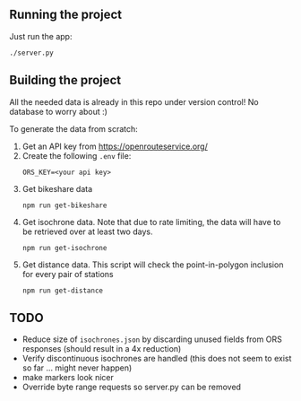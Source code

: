 ## Running the project

Just run the app:
```
./server.py
```

## Building the project

All the needed data is already in this repo under version control! No database to worry about :)

To generate the data from scratch:
1. Get an API key from https://openrouteservice.org/
2. Create the following `.env` file:
    ```
    ORS_KEY=<your api key>
    ```
3. Get bikeshare data
    ```
    npm run get-bikeshare
    ```
4. Get isochrone data. Note that due to rate limiting, the data will have to be retrieved over at least two days.
    ```
    npm run get-isochrone
    ```
5. Get distance data. This script will check the point-in-polygon inclusion for every pair of stations
    ```
    npm run get-distance
    ```

## TODO
* Reduce size of `isochrones.json` by discarding unused fields from ORS responses (should result in a 4x reduction)
* Verify discontinuous isochrones are handled (this does not seem to exist so far ... might never happen)
* make markers look nicer
* Override byte range requests so server.py can be removed